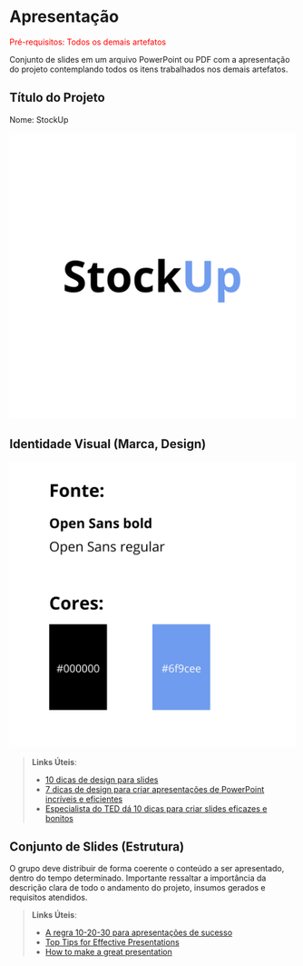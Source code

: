 # Apresentação

<span style="color:red">Pré-requisitos: Todos os demais artefatos</span>

Conjunto de slides em um arquivo PowerPoint ou PDF com a apresentação do projeto contemplando todos os itens trabalhados nos demais artefatos.

## Título do Projeto

Nome: StockUp 

![Marca](https://github.com/ICEI-PUC-Minas-PMV-ADS/pmv-ads-2024-2-e2-proj-int-t6-gerenciador_de_estoque/blob/63bfaa42f4d92decbf6b4bcdbd455ab1744af8ce/docs/img/marcaStockup%20(2).png)

## Identidade Visual (Marca, Design)

![Fonte e Paleta de Cores](https://github.com/ICEI-PUC-Minas-PMV-ADS/pmv-ads-2024-2-e2-proj-int-t6-gerenciador_de_estoque/blob/63bfaa42f4d92decbf6b4bcdbd455ab1744af8ce/docs/img/fonte.png)

> **Links Úteis**:
> - [10 dicas de design para slides](https://rockcontent.com/blog/design-para-slides/)
> - [7 dicas de design para criar apresentações de PowerPoint incríveis e eficientes](https://www.shutterstock.com/pt/blog/7-dicas-de-design-para-criar-apresentacoes-de-powerpoint-incriveis-e-eficientes)
> - [Especialista do TED dá 10 dicas para criar slides eficazes e bonitos](https://soap.com.br/blog/especialista-do-ted-da-10-dicas-para-criar-slides-eficazes-e-bonitos)

## Conjunto de Slides (Estrutura)

O grupo deve distribuir de forma coerente o conteúdo a ser apresentado, dentro do tempo determinado. Importante ressaltar a importância da descrição clara de todo o andamento do projeto, insumos gerados e requisitos atendidos.
 
> **Links Úteis**:
> - [A regra 10-20-30 para apresentações de sucesso](https://revistapegn.globo.com/Noticias/noticia/2014/07/regra-10-20-30-para-apresentacoes-de-sucesso.html)
> - [Top Tips for Effective Presentations](https://www.skillsyouneed.com/present/presentation-tips.html)
> - [How to make a great presentation](https://www.ted.com/playlists/574/how_to_make_a_great_presentation)
